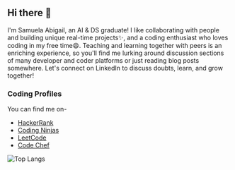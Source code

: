 ## Hi there 👋

<!--
**Samuela31/Samuela31** is a ✨ _special_ ✨ repository because its `README.md` (this file) appears on your GitHub profile.

Here are some ideas to get you started:

- 🔭 I’m currently working on ...
- 🌱 I’m currently learning ...
- 👯 I’m looking to collaborate on ...
- 🤔 I’m looking for help with ...
- 💬 Ask me about ...
- 📫 How to reach me: ...
- 😄 Pronouns: ...
- ⚡ Fun fact: ...
-->

I'm Samuela Abigail, an AI & DS graduate! I like collaborating with people and building unique real-time projects✨, and a coding enthusiast who loves coding in my free time😄. Teaching and learning together with peers is an enriching experience, so you'll find me lurking around discussion sections of many developer and coder platforms or just reading blog posts somewhere. Let's connect on LinkedIn to discuss doubts, learn, and grow together!


### Coding Profiles
You can find me on-
- [HackerRank](https://www.hackerrank.com/profile/samuela39)
- [Coding Ninjas](https://www.naukri.com/code360/profile/ButtercupMiku)
- [LeetCode](https://leetcode.com/u/samuela39/)
- [Code Chef](https://www.codechef.com/users/samuela39)

![Top Langs](https://github-readme-stats.vercel.app/api/top-langs/?username=Samuela31&exclude_repo=Python-Laboratory&layout=compact)
